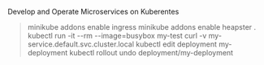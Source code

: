 Develop and Operate Microservices on  Kuberentes

> minikube addons enable ingress 
> minikube addons enable heapster 
. 
> kubectl run -it --rm --image=busybox  my-test
> curl -v my-service.default.svc.cluster.local
> kubectl edit deployment my-deployment
> kubectl rollout undo deployment/my-deployment
